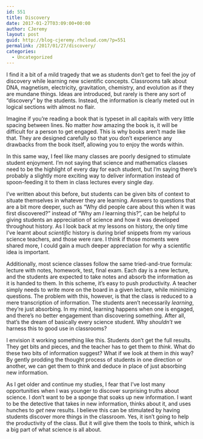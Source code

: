 ```yaml
---
id: 551
title: Discovery
date: 2017-01-27T03:09:00+00:00
author: CJeremy
layout: post
guid: http://blog-cjeremy.rhcloud.com/?p=551
permalink: /2017/01/27/discovery/
categories:
  - Uncategorized
---
```

I find it a bit of a mild tragedy that we as students don&#8217;t get to feel the joy of discovery while learning new scientific concepts. Classrooms talk about DNA, magnetism, electricity, gravitation, chemistry, and evolution as if they are mundane things. Ideas are introduced, but rarely is there any sort of &#8220;discovery&#8221; by the students. Instead, the information is clearly meted out in logical sections with almost no flair.

Imagine if you&#8217;re reading a book that is typeset in all capitals with very little spacing between lines. No matter _how_ amazing the book is, it will be difficult for a person to get engaged. This is why books aren&#8217;t made like that. They are designed carefully so that you don&#8217;t experience any drawbacks from the book itself, allowing you to enjoy the words within.

In this same way, I feel like many classes are poorly designed to stimulate student enjoyment. I&#8217;m not saying that science and mathematics classes need to be the highlight of every day for each student, but I&#8217;m saying there&#8217;s probably a slightly more exciting way to deliver information instead of spoon-feeding it to them in class lectures every single day.

I&#8217;ve written about this before, but students can be given bits of context to situate themselves in whatever they are learning. Answers to questions that are a bit more deeper, such as &#8220;Why did people care about this when it was first discovered?&#8221; instead of &#8220;Why am _I_ learning this?&#8221;, can be helpful to giving students an appreciation of science and how it was developed throughout history. As I look back at my lessons on history, the only time I&#8217;ve learnt about _scientific_ history is during brief snippets from my various science teachers, and those were rare. I think if those moments were shared more, I could gain a much deeper appreciation for why a scientific idea is important. 

Additionally, most science classes follow the same tried-and-true formula: lecture with notes, homework, test, final exam. Each day is a new lecture, and the students are expected to take notes and absorb the information as it is handed to them. In this scheme, it&#8217;s easy to push productivity. A teacher simply needs to write more on the board in a given lecture, while minimizing questions. The problem with this, however, is that the class is reduced to a mere transcription of information. The students aren&#8217;t necessarily _learning_, they&#8217;re just absorbing. In my mind, learning happens when one is engaged, and there&#8217;s no better engagement than discovering something. After all, that&#8217;s the dream of basically every science student. Why _shouldn&#8217;t_ we harness this to good use in classrooms?

I envision it working something like this. Students don&#8217;t get the full results. They get bits and pieces, and the teacher has to get them to _think_. What do these two bits of information suggest? What if we look at them in _this_ way? By gently prodding the thought process of students in one direction or another, we can get them to think and deduce in place of just absorbing new information.

As I get older and continue my studies, I fear that I&#8217;ve lost many opportunities when I was younger to discover surprising truths about science. I don&#8217;t want to be a sponge that soaks up new information. I want to be the detective that takes in new information, thinks about it, and uses hunches to _get_ new results. I believe this can be stimulated by having students discover more things in the classroom. Yes, it isn&#8217;t going to help the productivity of the class. But it will give them the tools to think, which is a big part of what science is all about.
